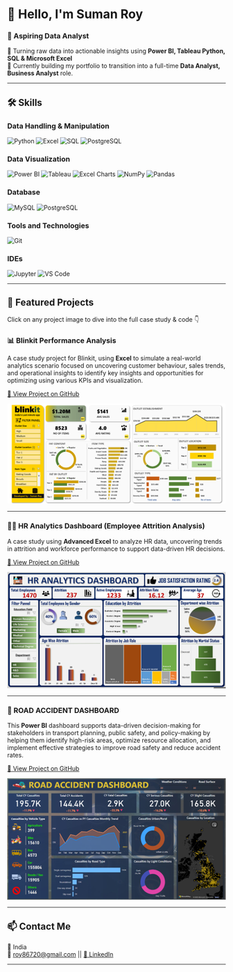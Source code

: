 # 👋 Hello, I'm Suman Roy

### 💼 Aspiring Data Analyst
🔹 Turning raw data into actionable insights using **Power BI, Tableau Python, SQL & Microsoft Excel**  
🔹 Currently building my portfolio to transition into a full-time **Data Analyst, Business Analyst** role.

---

## 🛠️ Skills

### Data Handling & Manipulation
![Python](https://img.shields.io/badge/Python-3776AB?style=for-the-badge&logo=python&logoColor=white)
![Excel](https://img.shields.io/badge/Microsoft%20Excel-217346?style=for-the-badge&logo=microsoft-excel&logoColor=white)
![SQL](https://img.shields.io/badge/SQL-4479A1?style=for-the-badge&logo=mysql&logoColor=white)
![PostgreSQL](https://img.shields.io/badge/PostgreSQL-336791?style=for-the-badge&logo=postgresql&logoColor=white)


### Data Visualization
![Power BI](https://img.shields.io/badge/Power_BI-F2C811?style=for-the-badge&logo=powerbi&logoColor=black)
![Tableau](https://img.shields.io/badge/Tableau-E97627?style=for-the-badge&logo=tableau&logoColor=white)
![Excel Charts](https://img.shields.io/badge/Excel%20Charts-217346?style=for-the-badge&logo=microsoft-excel&logoColor=white)
![NumPy](https://img.shields.io/badge/Numpy-%23013243.svg?style=for-the-badge&logo=numpy&logoColor=white)
![Pandas](https://img.shields.io/badge/Pandas-%23150458.svg?style=for-the-badge&logo=pandas&logoColor=white)


### Database  
![MySQL](https://img.shields.io/badge/MySQL-%2300f.svg?style=for-the-badge&logo=mysql&logoColor=white)
![PostgreSQL](https://img.shields.io/badge/PostgreSQL-%23336791.svg?style=for-the-badge&logo=postgresql&logoColor=white)

### Tools and Technologies  
![Git](https://img.shields.io/badge/Git-%23F05032.svg?style=for-the-badge&logo=git&logoColor=white)

### IDEs  
![Jupyter](https://img.shields.io/badge/Jupyter-%23F37626.svg?style=for-the-badge&logo=jupyter&logoColor=white)
![VS Code](https://img.shields.io/badge/VS_Code-%23007ACC.svg?style=for-the-badge&logo=visual-studio-code&logoColor=white)

---

## 🧠 Featured Projects

Click on any project image to dive into the full case study & code 👇

### 📊 Blinkit Performance Analysis
A case study project for Blinkit, using **Excel** to simulate a real-world analytics scenario focused on uncovering customer behaviour, sales trends, and operational insights to identify key insights and opportunities for optimizing using various KPIs and visualization.

[🔗 View Project on GitHub](https://github.com/SumanRoySR/Blinkit-Sales-Dashboard---Advanced-Excel-Project)

![Data Model](https://github.com/SumanRoySR/Blinkit-Sales-Dashboard---Advanced-Excel-Project/blob/main/Blinkit%20Sales%20Dashboard%20image.png)

---

### 👨‍💼 HR Analytics Dashboard (Employee Attrition Analysis)
A case study using **Advanced Excel** to analyze HR data, uncovering trends in attrition and workforce performance to support data-driven HR decisions.

[🔗 View Project on GitHub](https://github.com/SumanRoySR/-HR-Analytics-Dashboard---Employee-Attrition-Analysis---Excel)

![Data Model](https://github.com/SumanRoySR/-HR-Analytics-Dashboard---Employee-Attrition-Analysis---Excel/blob/main/Dashboard.png)

---

### 🚗 ROAD ACCIDENT DASHBOARD
This **Power BI** dashboard supports data-driven decision-making for stakeholders in transport planning, public safety, and policy-making by helping them identify high-risk areas, optimize resource allocation, and implement effective strategies to improve road safety and reduce accident rates.

[🔗 View Project on GitHub](https://github.com/SumanRoySR/Road-Accident-Dashboard-)

![Data Model](https://github.com/SumanRoySR/Road-Accident-Dashboard-/blob/main/Dashboard.png)

---

## 📫 Contact Me
📍 India  
📧 roy86720@gmail.com ||
[💼 LinkedIn](https://www.linkedin.com/in/suman-roy-563872335/)

---








